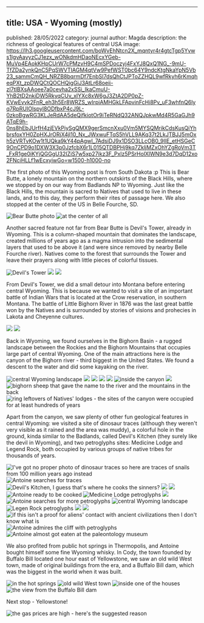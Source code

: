 * * *

## title: USA - Wyoming (mostly)
published: 28/05/2022
category: journal
author: Magda
description: the richness of geological features of central USA
image: https://lh3.googleusercontent.com/boWvEhNtcn2X_mqntyr4r4gtcTgp5Yvws1IgvAayyzCJ1ezx_wONkdmHDaoNEcxYGeb-MuVp4EAokKHpCUrW7cPMzvH9C4mSPDoczyj4FxYJ8QxQ1NG_-9mU-TfZDa2ynkQnC5PqSWVTIAGM4qtVw9PefWST0bc64Y9ndcKtgNkaYpN5Vb23_sammCmQH_NRZB8bqrmDf7EnbSI7dsQhCtJPToZZHQL9wfRkyh6rKmqheqPXt_zpDWQCtQOCHQigGiJ3AtLr68oeii-zI7tIBXsAAoee7a0cevha2xSSi_IkaCmuU-YhB2tD2nkiDW5RkyqCUv_xIYXc8xW6gJ3ZtA2DP0pZ-KVwEvvk2FnR_eh3h5Er8WRZS_wIrpiAMHGkLFApvinFcHi8Pv_uF3whfnQ6lyq7RpRUIOlspyl8ODfbxP4cJ9L-0zkoBgwRG3KLJeRdAA5deQjfkiotOr9iTeRNdQ32ANQJpkwMd4R5GaGJh9ATqE9h-0ns8hEbJUrfH4zjEVkPiySgQMX9gerSmcnXxu0Vm5MYSQMrikCdsKusQiYhbrsfoxYH0ZpHXJrORjX4jl10_Nx_JWxwuFTqS5hVLL9AKq37t2LkJTBJJ5mOxh5zVRTvKOw1t1UQka9kY44pAgwI_7AdsiDJ9x1DSO3LLcOB0_9IlE_etHSGeC9OnCPD9o1DXW3X3p0JzfcbX6r1L015QTDBPHj9kq7ZkljMZxOhYZgRoVm3T_FxR1ge0iKYjQGGgU32IZiS7w5xp27ikz3F_Pxlz5PSrHolXlWN9e3d7DqD12xo2FNciHLLf1wEcxyiwGo=w1500-h1000-no

The first photo of this Wyoming post is from South Dakota :p This is Bear Butte, a lonely mountain on the northern outskirts of the Black Hills, where we stopped by on our way from Badlands NP to Wyoming. Just like the Black Hills, the mountain is sacred to Natives that used to live in these lands, and to this day, they perform their rites of passage here. We also stopped at the center of the US in Belle Fourche, SD.

![Bear Butte photo][blog-11]
![at the center of all][blog-1]

Another sacred feature not far from Bear Butte is Devil's Tower, already in Wyoming. This is a column-shaped mountain that dominates the landscape, created millions of years ago as a magma intrusion into the sedimental layers that used to be above it (and were since removed by nearby Belle Fourche river). Natives come to the forest that surrounds the Tower and leave their prayers along with little pieces of colorful tissues.

![Devil's Tower][blog-10]
![][blog-13]
![][blog-12]

From Devil's Tower, we did a small detour into Montana before entering central Wyoming. This is because we wanted to visit a site of an important battle of Indian Wars that is located at the Crow reservation, in southern Montana. The battle of Little Bighorn River in 1876 was the last great battle won by the Natives and is surrounded by stories of visions and prohecies in Lakota and Cheyenne cultures.

![][blog-14]
![][blog-15]

Back in Wyoming, we found ourselves in the Bighorn Basin - a rugged landscape between the Rockies and the Bighorn Mountains that occupies large part of central Wyoming. One of the main attractions here is the canyon of the Bighorn river - third biggest in the United States. We found a descent to the water and did some kayaking on the river.

![central Wyoming landscape][blog-16]
![][blog-17]
![][blog-18]
![][blog-19]
![][blog-20]
![inside the canyon][blog-3]
![][blog-4]
![bighorn sheep that gave the name to the river and the mountains in the back][blog-21]
![ring leftovers of Natives' lodges - the sites of the canyon were occupied for at least hundreds of years][blog-2]

Apart from the canyon, we saw plenty of other fun geological features in central Wyoming: we visited a site of dinosaur traces (although they weren't very visible as it rained and the area was muddy), a colorful hole in the ground, kinda similar to the Badlands, called Devil's Kitchen (they surely like the devil in Wyoming), and two petroglyphs sites: Medicine Lodge and Legend Rock, both occupied by various groups of native tribes for thousands of years.

![I've got no proper photo of dinosaur traces so here are traces of snails from 100 million years ago instead][blog-22]
![Antoine searches for traces][blog-23]
![Devil's Kitchen, I guess that's where he cooks the sinners?][blog-24]
![][blog-25]
![][blog-26]
![Antoine ready to be cooked][blog-27]
![Medicine Lodge petroglyphs][blog-28]
![][blog-29]
![Antoine searches for more petroglyphs][blog-30]
![central Wyoming landscape][blog-31]
![Legen Rock petroglyphs][blog-32]
![][blog-33]
![][blog-34]
![if this isn't a proof for aliens' contact with ancient civilizations then I don't know what is][blog-35]
![Antoine admires the cliff with petroglyphs][blog-36]
![Antoine almost got eaten at the paleontology museum][blog-6]

We also profited from public hot springs in Thermopolis, and Antoine bought himself some fine Wyoming whisky. In Cody, the town founded by Buffalo Bill located one hour east of Yellowstone, we saw an old wild West town, made of original buildings from the era, and a Buffalo Bill dam, which was the biggest in the world when it was built.

![in the hot springs][blog-7]
![old wild West town][blog-8]
![inside one of the houses][blog-9]
![the view from the Buffalo Bill dam][blog-37]

Next stop - Yellowstone!

![the gas prices are high - here's the suggested reason][blog-5]

[blog-1]: https://lh3.googleusercontent.com/qsBPgTQHRHxrMdQLq57f0y3eecKlasBBmzKYmtXRdZT8vw7r9V8erNwosXEeiqxC3AfbTKcBSvaUiViFmlA-5jFs2H0yNegoe-75Fg02B8pI0AVBVSey2tOGXZAqDwu9VnEktTMrgVEbkqhQ-3SvXG16yg8Y80TWEDHdsVZ4zqWaauaW0pNuwq41yeMMFhm8TTTwe3YEvOI96qPWeKAk7_HFF3nknFionUz_pJBSvCwoo2NmAl7DFsgFcThX3nf9lzTogymb5jghB9i0Wd0ZogTeQwLEY_EIMIgy72DrEfXWzjpQl2f04VCSzJopuLfEuyWpBDQiyxYTYaP4PZSGDKlo_d8tJm18654SRr0oq7RKPHGbx7rzgvU3bUgyIPS_Zeu-BrLrQIyauYp-8ra46Bn2fUd_B65yuZKKxfvCsQqHbjaTA5ip-sMenLL88ajCozg0qUuQX78_fFVLfmZHa56WdJRndGOw5vboQVC3_dlak1x97NBg5rEcyoxRZ6lhkxNKGs5urQ_A9_wEdzVag_UFeI-ZbOKRMqfZw29ShB8aLtpqUdiZFmON-3IR6qoNMMKuJ2qBJK8ZWJsENoDxo17AF6PfOeqbmn1inzGzXL0lLlMEmYuXCzJG6fwPKedgc4GOvE-dkSdQDEwAM0jSKws6oZkoZx8lkO0PXoz6eMtnKA6V-BSpP62ZT4bXAUjExYb4hbA5KpHEiXvcjKuaNFi3APrgGpZao-IVQtE0ln8RvlUJAQz2XeK6OwRmitVTQbZGxjA5qgMKTlakVd9ZHcr_5vQQaBaEdfPnjpJ0LxRw7pkWgUpA7Tw=w1500-h1000-no
[blog-2]: https://lh3.googleusercontent.com/WuFbfj2vH9EPLZHguWX5Ojh8gXE91AWpvT0CmYNARxlRQhZKgvjv-FO_LtQhXNjfLvce4IUblE8-iObwUx-KtU6WIq2UohHrrEFuhDvtn42Bab7NeBUe420UvYAT2npufFugj_4z7yIXLf_HFaigGgSNiRwWlRv78ce6qWbLIHq0t9Lv-Z49uvUghL8Qp7GABlRidAcgRPnNvGBL-HwQ8Z6y0zLGh0B_NTQa3B1XZwRvZE1KXt3-u_uPkYGKQhC3wrz60WH_mECjBs67OP0uyszup8KSwowxUn4FEt4CfJcmajJryB4_3peAzzefjYIELJuqKNCD4kIj2ESvPGwtT9Zsyag6raV08GyF5_-ABj-m3RLPoDmd2idiwOP2FR0GKJPgwme72IrX4sLXBbqP-snhYiTxzYFnWFn49Pn2jlfwUvVU04tXuQDUizguoFSgGRjkat33nFhrR8t44r8W-YUMgztaWVcjb0PW4ocFooZUkP9N4SYNrFVPk4kCOi6fL4DJ4Jv-UJazzTUUBh-2Nk5IzRU2Vme7M1v8UU1OiGGtrw7Q7tnX9HbMRGuQ_X8ssgmG8rYxPVwA-vh-Efwwd9n1oAsYcbDzza7OmR41Cc3ZR9CjL8TUvxFNep-YclcFNY9RV80fo547R3oOom-nsg3HQynMB4MUVkhZL6hZoyL0duY5u0fizMVdoSKgNx9WOTCosFXqCoCn-uKWZs2qNKrm3O_4L-DTmdDv-e9_DJm8eG1vUoXK7G5XwDzMF-5VxXq5pI_gOBvUDUvqgZZVV5D4ZhTqrjn1WQ8RXt0iyuQEZbV4XNjz0wo=w1500-h1000-no
[blog-3]: https://lh3.googleusercontent.com/KfyuJCbtHyy0kujn6ltfklO2R_T2DJqW17O4aUvWQY94k7wd_G2CzuTrQOTZPghqM9U3swTXeINXd83z9kqNxOM0r9bRusOXDulpyN0T5VmKIgoXf_72HQxSnstIYMrVClZWkCfxEVrNqZ4OkhcNHrSr62vK0EFdZWOoVudBANCrRWPugAj2L_43a5gGUIhE3RuaBlAMlT-lDTCkTfba7EOijgvIvncoF1eBsFUO0lK4Um4Mxgb_-MMTgLT3X4EWubZdOkL7jCDBwqwCfnOtsPBnw66kSN6d_l-93mbvcVee5TqMXuMp9bbgE-hXQ45Op7htmg72lZJaOSdb57fR9ZTnnbwpA2YH1dM49lxA2FGDa-XngW-MId41KuSDwYdRHnSTs4SNwJfr-eo0mYuNZzgo64Ma5p0otv0vH3s0iKvGytEsY85_bhEgf2Bp0b66dIk-jR7DNVDi49ymTdwSbPwniD8y-GE14i1Mvgg4OMx7yX1u1Dg-qXQYpCXLz7Hn0XiszewFIMmgOpAsFNfRyPE3tl06PwXica_r3mCe2r9e0xjFNvhD3ZIQZVb8McSBr4c_4s7MKQZJcet2vwbbCAJVsBZDOXsYIuXM2LL7SAC71LBzKoxqlyNkLs4VxUp_RYEzUN40YmV4O9zkdn2fuVmM5chaMFb7z1_YFmQG4_XlH-DRY6YkYupw9EnanER7yQIoBEhc9iqINZl3b0e3efxIWem2oml587s48rknhSiXoa_lm98R-CEwc0_jbyCfJPNEX0Sc7cprif_4Hs0c31d6ktBO9wmlViqeXRnYF3TTX5XmLvG1obw=w1500-h1000-no
[blog-4]: https://lh3.googleusercontent.com/aBxwoSRUcH-QCSSIbK5KL6OFoSCdWVyUwjkV-WemQuXpZTGAaNXhrPg071Gd2WYmeIq25CrQx-LKqsxcyOmcOtDndaHKiy-Tkl3OuFW5pGnP5TXwwp-EqqsdcpB0elyz3A_XOIa_uanJhjEIC9XkY83MHdZarZLB_nY0Hkl0ggADmRyyzTzZUVVakgFsM49sL0LUbn4dWT-dzxF9C_kUHHHY_vXoNAWzHRFe_-Xp-awN1HclAN-A-j4XJKyM_Rl5rdxWSZ0GL0EOm20aiwoB-vWo6LthhvET2znvAd-h2aScb6XA0KLgdArs74T_Nkrpd9L8xuA-cDF7YaOmk5zAvbIFiQIADsJF3-QuUIHHUU0gEng1vtsHo68cSdIpXU9e1lFpHdpHXSqjS8rBBIZDI3in5H0z8LNXE4lznnV0vQkyih82mNcDsew2JAeAQaf_9tYYkr2jB8R_7tqgGf_XZmwLJZVd_IOCGWm2BrLMRsCPpKSp2EKEIKuBz--Hv_lHKzCf3I5YCMLjMO_8FX7UHjeZEPmdBPwcsHZt9jdAwlYxcLI0BUL-jZqj1VfE0DaDUWQDtUSxm60HFm7YoYAqXErsTLaufdLNpExj20TzKneRz_174pEqrcLKT04pnouUsp2D_BhwSYu5hvcNpODjIkuJGpq7iT4i7Qrd54uA2_ivH5v61Z5d5IEI5UoVgt-KumoDtwOkIrTIFJsSTfnB-hNNLp8Skb9zM8ShBX8J0SfhFzmy-Ep1H0QUK_u4RcH3gLPzx_ygIV0gnYrtK0rSCEeQXLItw_Cvt0dWgtW6a9T1-7nB4RWpl7A=w1500-h1000-no
[blog-5]: https://lh3.googleusercontent.com/xv1F70WS6EKXWVav_b-7rpOt5SzMPYvewmhXAMR_acO24n4xcq94jXto4ZzEuS9AorjYWGNf7og9X3mHNuD7fOrAzaTGQnHzTWqML2WrrR4stGPS1mp4plDwK4ENw3oS59qfLtN1MPYaljWjjlWmXYxvMkBIH47i9Urd52pLQctBWB9kn4dOrWqNopQEOJC8dKs_zFbZv-br-Lc2u6Pj0_rY_5d2UHR_N72Ish_76r_bIU0kvuPYtACO9f8MfXxvozSIujritNcicz2iiw2Y1u0ZhBNE8tr27ulE8rbm3Y5JW3EWAuWlJJcV_58PQiCCAU-nNw2hTEMM0vV9837qqbPKx4eSCzQ6k4GXktt8vm2HXK53o3YYYKls0_0JTJ9jVZ5iByms0INiwFVMnGo3hhqXASIHDqMIf-MiAELy1RRkBl144hu4_TzjWJKdHp3WiJJHqomWjpuAuViV8SUdrYAJ3MTlDaWc0S_8lxMsYFrFBWyeiUl1pKGN7EGXjoqpPqqRG5pIPbNRW3UB60XyOIsyZNmekRSyRlnEMK1lmOcl1pXqqs_v3dpFvIq4Z5qurMvaJKmJ1sxZgDIVLkjEHUV2iu2nj9Djc1VAxj6eHeW_tvyiOxDxuE6YbPV-9QTjb5dclWxRMOjwxDKoxd6KM3XYVK9-Be6n4_-T_w7rZc7hRonGwob-cH9nW8SOx67PFjf7ycLTAkEqdJUGTtFN3j8MDPy9W1_qUbT8FSyZUDD5ZhK8Hhgew8W10TU4FIU-yQtPWEngi5bmq_niBL_VLDFEgYvZWcYLRofhgte4s0ZoHV3kPxg1uqk=w1500-h1000-no
[blog-6]: https://lh3.googleusercontent.com/8qqoOpZWxigidT3tx388GPIqMjiJDQtlcpLzyjhK_9Xf-tvaQVibJo3Wu9Fx9zqSbA-Q3sBy1ZivN-OMfFCj-9t-vCuidBceCuMR5z1r56_YWf3e2mjbbDeWzb7PSzAmNJdxaBlYAyKhJtR0UlPGTgOWAhzFJ7ppRROdLWgD_XwO99Mx9k1UmGoA4nLp2JoXA_V9_EPZNiIebiyaRFpxM5sjVIXTkN-UYFrZo8earLu9ITV39yDlbdQUSiYirHZfXfMFGFc2yjF1LVLUvfaF7e5QVXlql-gFh7RLvwGtP0KCgKWyX5rrMUYDsFL3qqZb8tYPZZIdNKMqLDFKbqDK0ANHJ3GP4QE-aXePqiloe_V5HGvvRCERTXqvI3Ho5FGBcL-9IIZEiJH1xXYOrWDORlM1z3-mpzSOIjzuri2x4WpWPw8pMPr-CKFPVb9SOFOm-7tYJcEnEvw0qy-9wxnN0yy_G1JC0gOGo_fVI2Y7Mj2-SmNDbWRhwG9PDINwqlfnSYL48QbKEdIx9w69eadN9gDE9PApEUZO7b3fX_cThmdXosyhSKCTaiHkK0kS0hAbwxabTx5IO1BsPV_Pw-L7U72ixvy7FhQDn2IzdMCNJh0Oyk-9NNo8eJ7nw9RPeyFphpreJZltBAFS23E7vgg8UMZm9HWi4a5uwU96daXX4dFZxm8iuNWzjQ6s0xL8uVwMD7uAgxCQHd5YVAzh2lS5vAsiY_yznI8zL_93zVUBNoigGfO_e68R27fVXMSLkKy1ZDEmZgy8MxWzj3wP8ORrauIKsMWLKKwL3rQBMuaBtuRwUnUja8b5PZU=w1500-h1000-no
[blog-7]: https://lh3.googleusercontent.com/bMZa9Xl1e3p92VRVSEYEZ3RAYuJ6fGxDrz9WMmf7v5L-BEZlB12vHQwTeR8DsD4HIPqAKdzlW33I3GLq9ri7R7KI1ikBKo68ozb872wCMRCDyslYk9G-AWwTAGA8wmJ5o4X05VE8anATaY4f4Ha4umgy_4SFYu9EbHfvMY4bauY4KV1ccQ-StmbO56Z_A6mJeEW_WDwyFg3MoaAKcPC1wOQ3HFcf55gey4mfArD_YsjAcUz58pJwoIWMepuZ_q411vbiPHg7bMv7Gs287c9s-dst3wo54Jt21Wo2MAMA4IetR3HoNc79GKJ80NJ515nKFtD4ZY4fTU00w5jlAHiDhLQFOtHINb-eFG8mVCH4gE8TyQuZzdAAtu0Trq2y-gA2efFSwjjn3Gs8TcTKjT75TITcb8jnangFpOJQzYu85lfOs9JfWivLBSQmOeAP23HV1ps8-iz_Agn1URIGf5SEeQimgd3OYDAD5dOfPLVtRz9D_fiW4PO7h5ZdaVgP7MljFjI4yuof8jS9MousoAdzE4qhdmLoxn-lSiJgTabzInYf9Wwe7du6ovAjrwIiv4YgyKz4Nl95CZSH04SAnrtz71zB_XsaRGtFcV8_nbakB3A_7UV9YxxBCrPfFW428Bg3lCikBd1mU1CbwKrs8omZoKcvSrmQJMmmdudMzafdfEPRWnXNr938V1eEPpNLA_oDEYSEvfdsOBg3N4dQgs-2Zz4miF70JJhGaaom5JTB6PL72MQWrz_M4I2UVg2qgh9hrFZhaOFN7nBP0C0xjQWHiMiEeZqc59MrKaidnOMDwjYqIB5jtZqYyjo=w1500-h1000-no
[blog-8]: https://lh3.googleusercontent.com/EOrNcpLtLO8veg2FnnB0p9wG7DcgLCRgmQIl4wHthg8Ukh7d2O9APpT2DWy7SLroYxSeBQk2u6c7ojdJi4NIXUXaBb6-W9tTT2UEg5tN9jd2SAhG3v-1H37hHSAvgZ_6bcn1v5N2682rDwIo74lcftqwkVgCXYIESnLzs4-ZNiIZelaLk44JjjEjFkOJr5jzVs-eN5uj4RAjY13vBEOfLy4ja9eywNf47EccArSNC81Pq5S70MhRO36DDq_CznGD6sYDNLTMgj7jdo7THdaXuBAJtAQ91WzHXNxvzItet6sEGr84dLJDfLGEoeDALksJcD0p_ctQ-J9QnpmM1m7qeW3vM5IZdrriyiShKpnsI_yNOGN4XRSVUxd6LsxMofkR2NktHKo6ntjYl2JQSQ3PSq_MAv9TQPgQq0eCmxiOmYSNLDN76kFQHgFef7eBbTG7sJW6Uu3Q-f7q8gsOvnUiPf97rz8g6Z6tLefRNTar32j9WsweVcU1J-Jh7vtUTACmkbmsZxhAUT1umwtfYeuobdsyMEehsy_IStuDrEYX6A-mgOJ0JyEAy_MrwOUWg2nhjXTSW7bFXgDvZKfuLmSkDvqt1FKeLimfvQqSNKanVtrWVQNGsXNv-JcQ2o4nAKrONb4645fbMg0Mn0_UBAa30zfQMTB8gjnLhn6cHS1I5AiZ-6IGqR2tJiKmw_MN4UlrP_WjU2WdLiCjIYgyzoMuZXWrl1n_LOcR9Xz4kIFcI4y9InQ6OWdR8tdDlYdoTejZYIpwU9NDa7SG0BS0kSz1fMZJKzL5FNUSr_l8TXWxuPDtDHDQiyyEy4o=w1500-h1000-no
[blog-9]: https://lh3.googleusercontent.com/ZpUXCIV2dwjPbRL0XRj-WwcVFjoPOJ0Q3fDCIWvOS_fcNm5hH0F3fzql5aoIpTdBn9LeD9thzO4SJbicdHg4xGcGnxBLiO8LgDW58aSDUkf7YgtjHM0l11zZb1BgoWn3BlSigQSMS7btMZdLihjOVZlxRDIPAKxDwCJR9ORSEsGp4-30DFnsS_6na_NuYqGBF16JAtr1O7BP7gk9w-t7zjc29n4HD0kwRvcWd-p6Qn2XkSpD7vj2gxTdvaZ_HgI1-f_ozgq2xdcY1XLUjYXyp-OIK3-MZtcJRm0ekVwp_oLcO2sPYjQbOcOJMfQcvGCJTfcIqjPbWxANgecpU2OAszASM2XALRLbsH6et-ZsR0B44YIpTocZWbQ6i3XVJ3hzZZOOOjCPdmj2UpaY56czHDXMp7QrfNXXHFDiA59Ymtrik0TL_jx_pMGuJL8fdhBQuAZYG1K23TMS-Lv0O-9imE17UMQP6sDrNc91IP6qvYmJ3UiGsVW1B9UUNqDuQMV2i1J34Qbmtq4SrsY1IUBRcKyLUatg9u5rZb5wmGj2yqQg6IlyxbS-Y-kmdoZNiIU9WMXTnjgmrZ9JbM7NrSO3prRPPnZ5LIPpd8-gXvSdZaRjNZAmgliI8OMvGiR8nLhRE57OAcdJutkbdwfMCSpUyJpKiXhUq-p8VmAQdxQ5hqwakHW2NJIejv5JYM7CLaEMF2sTfT5_yFwfvoX_Jx2_7y6XfnQsooWm03It_4puJKx4d25gXO7ThuvCbmTGJokYzvAp7I7s5NTnt8t4CW-nRUaOJ_li72T-6sJItvyw8z_yU0WO1dzdKzA=w1500-h1000-no
[blog-10]: https://lh3.googleusercontent.com/PSPNegTC4YFMES3W1N3l8C965yODGO0-qwXyXvtp0phJpD2LWYaOTdAYNdsjycErxaCjWR-co5gDPj7M80KhyoaSZl7_gvPu-jyOWMDMSdVgE5Cf2mz5--VW3JU47zrAcFFEFeKsmxtb5J6tCLLGCMhl5XRn-A9malnIWZrncZLqqgnwv7ldmQnpRDqtIL_vEWR9DDlAcf7xVtLWIoEgMDVIRhE9lokf0uEaln7TyZU9NFeCB2HkcteAUzkH3zVAnJmwmKrivxeeX9lU3A0RT4FsqYhl0zIi7ID5KX0rvsqmGzp3056NXDjEmwQKcbOxjtDyU2v_auYBkuVWtvDFtijdYWD6d1DAJKClUjQsOERs0kTGoy9rn8-kz1kxKjm8rD6QLcjosDwiycQf3CDQVz2kq4vr6IfzWMyiS8a92ZUrpZawVi1a0fGv0TxdWpqK4eQjsVLLN2TmIjP33CwSbDjW5sgdYv5BKm3yAe40rms5XFylY9ed17a2lhPXMdx7-GO2EBflmgUvWmWuS0oLaLOWwQSbu6AXb8CYB9UpMJHOz-iY1L_W8_O4lMRo7JiANNziuTd9sHgPJivgyovNfJBkatigPoyvx_Xt3qL7ZBUwfNwNtCDgj3-826I2Y46LT93RQZNiTqCIW0m4Rb1ClY3dAF1r-TdOwIrouMnHaAoWHYEHBAWLypKhl-xTaHq8nMdVabDuOqf2onorbBZevrg-5rK7zUrm3YJEjcFo95hItDKIn_R_mVPyJadPxOiIeeGTcp2uvY3FcVdUyAp15pXHyt-3lvfd-Acr9e7Ws4jTy0SpbqYEGlY=w1500-h1000-no
[blog-11]: https://lh3.googleusercontent.com/7EpHPihS8NKidDT38E8No-2qC5X3vEb3csWxRjfDtEweRY2P7EdXw_0RGFh82gyf_HrQBBqwbNI9aLDZkcgANvfRJALeLWTCZtFLOto0GhVE_cMVFQhNoKD9yFFrS8upI8EhW7448a-4wMCi_DnOdmbFAv42INqHaogFG1_Gh3TQeDDQ6ciC_RDKNFzT5e962Lh_9irw2Q9dPS1Mh9_Mx1P1tTtvcqF80MzA9opBhT8t5d9vhQsAAg7_vSEtBcaWyamcs95yf06xASsL4VLDeRw7uGwLHKXb3LCLD4P9K-1az0n9___oBSZgaxqrVi4fCO-XnnUtzTdTdqiGeUhUqLafXrZhG1O4CUPgC4HbkAZNo95sQ0c-ktWmtbAPWVB8gp2DLJosrlXRZ_eO2Fp6xiUhwMmlyKP0fTfU-zx5s7Qwqp50r6HOPXJX4etncSyL4u8CSmnRK6ycfyYOW1SHxl7GBXEts8QYXvMHcUVDvKMTnk-BuT1vaqot8r3YMuiiHSNxADptGUF7hiG5bup10r0QiF8MPtkgcj-uhqhu7DVjvgko76M2aeJIu59MTiYlkaKrTXl_Wu-YTUClCgTpg3H2d_b7Z_S54o7Fx2sgPhstjdmbDyJe8X1N8B_8f0ueAiQGslNAq1X7eSVV63rir92prFTIhAedOhnM8fDS2xlIG_l-L2lsaTaoPhLqNF5puPdaLb5O1QkmojOZjTfbuLd1IF2M6eD-GMvldWZ30qcBS0Ot-cD_Zq7iJdxPYx9bSeQTXYJ1RsHCR1E99eUBtXH35VpmIk5XttU8Qyfec73x191fFEeWKJk=w1500-h1000-no
[blog-12]: https://lh3.googleusercontent.com/PlCJcZ6QRu1mgZC1kQg2JBXYuGxAKfQaSeGbOFy5bNdtzLg-7bBcUxR4wXFdDk7sZRSuB5wa_dLVPJVugnh7HUQUYcwEjaBUr2E4wKQd3dGP_PzNR4_IuDvePVav2xEE_Y2K4P0Flf14MKuYJIBGwHYQ0YYli7xYTsVky9uvxUPuKuXoQLNS7xF1NKIe13YuI2Nb8z7bnCPYM5OERpWmJ5omRjLHZLMh72T5wUjUhItjp5erOGoeaNbUyyUtSTtPYyiZOC19flOGHeiIpPGoIcFhCqPqDG1Ba_Xq4CnBPe7dW0gq-9nTwSnG9vcy-js-QPcWaXfnMQVTHn2yi6C0KnYec_F0QJj2lvuQ4mux-FKBQ8IgdUA_TQFIoINmmswGVCZPxXXm0KVZo1AMfqM4aX-KT2F9VvtxhvD6wc_wA7C3F8y90r0pz2wY1uzdOb55hnfsI0pG4RA217a-JvMEA5C7wEmHhHVYeYzLvko71ql5mrx_Q_skFyM6Y0DN0IeyLPtph7SeOiXrRByMO9aHSPz8be6EjCJ0m74yzhWet42M22-7i7WzJKb7girFxXYQ1d0KAI19WXJDC84F954Z9osuiJiBkGiXkyzJV2ALwT9bGdhZipZTKx1nusbLMPJINPYmEQwv9hL_lfZr1LiSW11ezxivLmENOe03W9v8OdEHdFAIkak8-eHzbGXa7nAWwiS_pN0MfnpNzdZBk0l35G-zKcJWaxL2TEHEDuW30m0B0sGYOfFy-HY0EuqpB0Bna-EAZHH4p4sHvyxMXZnDyF_2X3pwpkaRCakbISxbi5YV34g7yrIGWzU=w1500-h1000-no
[blog-13]: https://lh3.googleusercontent.com/e796_4omaxIuQmT9r1QWSD4CHrAQ2S0PZfoEa1LBe3-JpXi7VB6-5DA8HS2GmSz_jVRzgb-rKjdZHHkNeDLerTFXmz90BoeOQwNu5QICUoT9YGbrCMdxeI_wug37ncvt6tf1aBQBSjSqGahxVYHHxLOLu_wKK_B2F45pBaABEYThvB9pM3UHVyBzlmcEJrxUQlj7bgyWAXQ1NN2VnW1313lWIh-zXY9t3emRDUcIpJQzzkHMLpYvWpxrYqtJVWfhR258zGNwnPf1ODhj1FqwJQSxHyDtRrQQiSpBQkIAKmD_UydWXM1ZcO1d00sKMoIvuqg82KwopZhj1sJZoHPBywyLzLg8FlP2OUguQ6_sxz9z5hwxjtp21ygdnEgX-6daot_JoD7hIXzugYwh5VwFFF4NnrUF3hPg9SoxPh7rPv4_AQ1-n-zUl-m_HynZrYur0pR1Za1E2QaWejVcfoVxmMZjkrWpdDe43Fcl73rA85-LJxPIxarv7NKLVEh5k7btnLScf3cjGRhnxkTl02-FFCq8IqAnAsfjaw7e-HpeRcuer8DUzNc_xHsNPSYq6tGqG__AcmziCnheic8BrCZL4RrY81TWCGr44j_k_mucSEZDGxgrqXTK2hx49o9T8hn4xJoA57l1ec5HrlB3CsjfPnKG4y1o8iCx8nKBnGYrKayqQV_P4B0bOikNhj38yAxxrmt2xc_BsYKHFtm_uHrLdPQtZWxXmSjxA45aQ2UVDR1ZW1YFU9B4HedSYIE9xDnKCpL2Fzy4uYB6-1-rYftdGbOFJVEl7GCtn0BDNUb1GMZZZK2LHjUAAnQ=w1500-h1000-no
[blog-14]: https://lh3.googleusercontent.com/OO7zmU4x2Czg8XsC-_dT9FSiPXPj_4eRvJmF5KH4ZCOrv3HkSCVgbsq4sE_A0Xhtiw-ZbZqaaV7N8s-P7G-TEml1B-CQxBl2vAU62-GROhSyvf2MeEB2NnafyGp-HeAtcaI2FxgxCTW8YGKlIa7q4jFgexqNWgR9fJam7ZR_RuHKou8vSqU6Dc6aO5d7gdD67ekXMwiyVso0AVS3s686Egx4nl445n8HKuzUx1Q5hYI7WfkYf4NjBNH-yR2vnFmhWBLEolzlLSBuXO7g9HnIrEAPiAkAbr50ii44PRAF3FVNS_QgZOW7P9kFuysUtFMr6-OJo1Tv57K2ihVcYNuKmjPxYaoVmnZjEcDNYJSS8IFUZGHwmN2zR7MhLxnBpHtwqVLjG9fhDuduMPjHBJW7G36jzLmXudtSt3-33VAq8agn6nC40jR9OL_YZs6nz7NRIgdFKAoRDsK8v4Fq2KdsvQuyetkkjxxAp_24pDYLGo0y8NDvXILfIng8gpWejimdhvvpJxmKAC-j4sIYXu1io-UfLDibkdxx0CEHFQkbd7Y_ArotnleGzzvJGUArMcaxz7ayhmdzhg5omQRkD-uPG8GB-HYvE760CTtBsUj3aiQ8SkpAzroI10AL-1jrAqb99-HV5-lAdUUYbCre4d66pzCcQFfHCTWLvoKzP8aZNDQKvCLQ4fNdhCAYU5CUoIIpH1MzxJC2ujo-qcGrA69qWXskCcdjGksXeZia_WybE6ilBXAUWzFWR0kg_wHJNG77qZHHyNTyN5NAe8r6BJ28s2gJrWzcXxwOers-bxChAb6yaBr6uRcLxnE=w1500-h1000-no
[blog-15]: https://lh3.googleusercontent.com/kOyXceuWQc3F0HxhN-z5NiAvhXSnXykR_Ka3Hy4JZzldDSdWTNgkFkvR6Frmi33-F8AyuS56Fv-RX3fMf2wUOXfSL5MKS9Z28Wvrsb5ggWyabYtNcMfvY2ZM2kCcLtYWjMKUSBT3IxSv91xbhZ_ELkEdPVopwppqu0vsR-49eHQDGYLHRIgC6GwHmGYHhODmCRlR7xcsMAmCYNATXrSM3oE3XwxSqUlAjcZ1BKWVTgd69f8PtenUvJk6rQoHlI4Fmxkly6CE34CukJr252syQfpVkRYsK4IbyEwKbcPWM2_WhCXPVXsT2VQvvUYVpxucyp7K_F7Im4dbRA5A5kCiFYDPbu_w16DAMiNzRKvLgiA9exFHj6qyZnqiPlGcCbbpuFusIC7rPKqzhjakowDgw-N6a6ZbUSHzwYYwMQt8piia6O12rowkmElcWGN9fyEdjj5ROWc09X92qI6eeB2q66FlJrVfXwW0zNMTOAGQLtafiSVjmoZaqqzL0Mb4HipUOnDxy-0rGbIi9gAeLJYQnsXAcEQjo9F0TujB1-6HiXExBx3lyCYJVisLM--S_PRY0_-P7vXws0lQ6pxcq9G7tsRhtun_jLuQieD7m43hPFpfVKrih6Xw_V4eQ8LmoVonzUJCY4twmqvnVvSFz1S7vo73dOHaXMQtCQ5jo7j6z-Tl2PXVtnazQIWZx5GTqquVAbmuT08HJJ2IVPTL1-raT6aPQY0_BxDnULIcnq6Cvqh9FvP2I0EBe9sKAH6q77SYA_gkVR0fahTkxy_fF3CHFTQ5rRHvn2y5gyjkYO2U2TZSG5HDblYkglg=w1500-h1000-no
[blog-16]: https://lh3.googleusercontent.com/7alxPjpbtT-f1_69AiOmSMUIsPHkancHVwoljNAi6pSut50zldDlwqOvrTj2qi0reSr8GHfjGc7414uL0NQ47Se1X9K3SBHnHvfF8oVLVHe2TSNv_rykbMiZKIUe7PGEaIhw_VsN3peA406919C7CMdu74CzNCnlfFUEEqmK-gzLwWH7YddHWVPfwg4uiNTLW-AjS8DkQYzt_zfSj2Y7PXFQQnwZV944JFGp_r298Tc3JXiIoTZeyk_TZHY3HyPhnzTceJ_trMMSdyX6Xjt_f-7xcDhdsqbwrZsJUo6fKeRZXXD9jQFc7BOHknRrRf1Fje-qIDf16swa5Orot5AAxxpptfBtmRzbU54NGPsv6SnJ0k3i0UdScmnMlsh9OUz55SoeLhBJrGuAf-gBC3XpRnVHvE2doqRD4Pi5YQATxIxj7ljDErfWyGNjM0AzSIm9Jd4ssuD7R8CeAyphZpJDAJ-Xm4GhEWIXr01HD1UWj2ipvb7RuWWgrdN_FLNT09rN4a9YlGAq3dwmV5P2JR2Ih5JqkPCo2n5V4h1R1uNHfPh3iYLmYUIO4kub9HyWxdpEJ35Z1LyB01aaX3fODTapY53KLnCaiwh1-DsE-8To6UbOshQjaAyKlk-7kwSZ-0gCwhBDzGjiAwLxAUXUzD2h63YqkwwsrBmf-tEFZ-GV_dXqGKNkN5LtykBf1ke_z9zJoBO6-r4KLULStROUgUO2qF_EiAf3h-UxyTPH1emmLzE4ONxA9oeOH-VxwxV-VXecY7zZj5hKD2AZahc9h2K1mQqE1piMTvJzyL1UXMCZ_bdlK2LzKGyhITU=w1500-h1000-no
[blog-17]: https://lh3.googleusercontent.com/RHfDfFRGtMxYwvyt2ij3VeIrMpqbhuteAYLdzD-sW8hcx0MKQSTyf0bC3HKXf8WxEsnbnUSqE5zOW0mhi1zCLq0Qbi_Ks_uZMD3TCIM4odKdaR3LzOOEAvD8JUGaI6OIeylRwf7BZYS61d9VxU89edrWJMfo9Y9fKFsBo94JMX6k323i1t7vq58gC7jvomSCKWqCLNGTvo55VsbSlODFP4Sjuf4r9xZQRuZCZvb4TkJP_gdbyGELRBfhqSfkkFlH2B_gev8ubVSgkvdY6Cs5r-MJhykbB1YxZdEsRaFaoEsjRKGO8XEPdFYt4_39w_aWF54TLpDqOzAFlAJitzkfygUGwDxlplWBGw3eakM9p_ADChSYY1ZtpMA7TAi4Cgv7IUbKud6cLaSpyzR4HF6LcWWkZFUbRFkkYPFfPhftT_0PC0-KqOR3fNVwfNmf7io_iMzHgi_eu3U_p8_V_NBBmh6NyBc4Of0zSVCsrrhaxWgWuKSJxGYtX9zGc-z6hf0IY2LcYsenNaBmV7obaqJMvzlNWqoDbeO8K8GgEq0Jt6fIFtGs7_0tXwcqWoItgZefVrjc-gbl889ZLeWestoqeGoIrrmBmgyjgEOUguXz36QfvRv0dg-VZ6ayHwpELaIt69lMRgRHnsz_weCALcAfYDgYIubxmtiQUQ5myWAvJRzNEYvOO7t47Vv7fxhObpTj41r1yOr1GcmS0csX-oVoTQHCu6l0qgUjSod6FXOXHlL-xjU3e83dMDgZbQ911TPOzLtDb9EQBTPn8IaxIik-yyXu6MFfWbkzs2gYY83dUMhEvxqlY3gvBJw=w1500-h1000-no
[blog-18]: https://lh3.googleusercontent.com/UoSjhJSwhMHNkMJWlcVQjBGqPaMLzgwYfQEr1Z31u9SdxCWa6UMq1B4xMPyvG5jGXfM7cjGjl9gVQij9EatN2D0iZrjO__2Nq1DnXEKmoK9DqVH6-5S49x8wlQOCMrFAHIlURpVk4NbhOPhFpSwBnUSg7FEjlzlY6XFNjXtDUaznYe4gJB_RWUc73faCsEji-obYX22_Tb-DXYvd5tSeDs_fcusDXLigtVECiTWsTiGHOZriV4gVm45nir-rQMoTow0dF1UvZfaXz0Ff6rtutf_cGXIHMivwKBe38uxXVoagMQ1lZ6-_3Q47X470S5f3hDgllM3z5rMsVEr8U1B_sNr9mRbcz6vjuSiDVf8hDblx3KHeDi98oQX1tfGFBE3qlaYeeI47Ozm0gtjMZDfMhTYNfRrhKmYeYpAe1CP8jro__ERnPJjOwj6_eOfkpJAnFuGl4LmCh5PkaPhDh7wS7EcPFvW9wK7q4b1X_6h3WcZR-RSN1ESODlDpKBMXQMafghTmgBEPAA67bIv31Og7Zi7uus9HWl_-EkwYVnnBomI5uKQ6nkxiEviaWnLozcEf7f1L5aU8A0kYF6BUJFE1_8AL9Pfs1vKC8cWlUCkTF3RKV6sDP6HwKUGm-qBNaPP1L49HgNq2873jBIMOXW6B1tkkIsb-HwX6q9GCADfC7sk7SWkHJzp7MgKa4BlDoxVVVO1Bc-w4fhHV1kZScn8Sw0hkUXRl13VmerClDwNUP9mt-5f718mWNVg1TjDd0zsYjip9YBQoGFXuAQBPEqrhm4SE-Qe7JZMxG2YuT23khfF_dx31k8Vjpaw=w1500-h1000-no
[blog-19]: https://lh3.googleusercontent.com/ZquRkWVtyQOvi8zHPw40BVVO4xS_WmwVSLI1oKR9HHk8yS5m3_xcTK3j6sDXmp0MqBPTZ8jc9VXvcyHZROq7skNtXCzNDRtHSATDfG55ldL64SBQ3NA-qkfuh6Oxj9-MDar-MgssZBda2tJNn4kClswIlqudBiTT-7NVEjgY0veHIfXkwhls-fZaak1rY0e2_GF-IWeHy78c9OqwvDB6zl4tf6xEmednlwafW85510GIXhSgN2GSIuxVEOaJY4R-aD2ItHZgOjr64vnVyKubtbdQfD6OXWNcFjcCush4EvW4SFxAPm6SbYLBAXnTXHJUqu1UY4lU6CBRMrPZjEoyoDbbUWVwYkkmdmk-1bxGVSu1p1anmxs-uJEsbj1WlozBzI_Fy86yhn0O11mia5InBKdILaVx81m3a_5vToBsJ_QkWiCa302NVIdIx-3XwWWVTqLQPK16uFsVRGsS40BkjsWepzTKl3HJBo4IqUrv-VSg4_ZQRZqVB2jOuesyqNuWF8rQk3aRW6F5F8u11-rM5EdsmY-qSMZAYBx0jjxcgepna8A2nl62VRo5_n52H-IZkvS8vCtnL9p_E0sKmxQjwyOzETYwblGu5EbgbKU7F0GBF_kCTe0KUbv4fzmWrMe64Ip8tuAtIzMVSHRSh-99MPvgVvzv5hLdxIlNs0DOj78S7V9l2NsPfSBN7WVa6BiaLuG0ht_497HBB8mJvZF_445O4x0qa0zFF6fegVQWjR6U33ygW9ve6gOq5yNBlu5YVngEeLdFJLtGUuH_dBA6z2nePQbaI3ucAhnYIa4hw0bMPM6YDfLGXc8=w1500-h1000-no
[blog-20]: https://lh3.googleusercontent.com/boWvEhNtcn2X_mqntyr4r4gtcTgp5Yvws1IgvAayyzCJ1ezx_wONkdmHDaoNEcxYGeb-MuVp4EAokKHpCUrW7cPMzvH9C4mSPDoczyj4FxYJ8QxQ1NG_-9mU-TfZDa2ynkQnC5PqSWVTIAGM4qtVw9PefWST0bc64Y9ndcKtgNkaYpN5Vb23_sammCmQH_NRZB8bqrmDf7EnbSI7dsQhCtJPToZZHQL9wfRkyh6rKmqheqPXt_zpDWQCtQOCHQigGiJ3AtLr68oeii-zI7tIBXsAAoee7a0cevha2xSSi_IkaCmuU-YhB2tD2nkiDW5RkyqCUv_xIYXc8xW6gJ3ZtA2DP0pZ-KVwEvvk2FnR_eh3h5Er8WRZS_wIrpiAMHGkLFApvinFcHi8Pv_uF3whfnQ6lyq7RpRUIOlspyl8ODfbxP4cJ9L-0zkoBgwRG3KLJeRdAA5deQjfkiotOr9iTeRNdQ32ANQJpkwMd4R5GaGJh9ATqE9h-0ns8hEbJUrfH4zjEVkPiySgQMX9gerSmcnXxu0Vm5MYSQMrikCdsKusQiYhbrsfoxYH0ZpHXJrORjX4jl10_Nx_JWxwuFTqS5hVLL9AKq37t2LkJTBJJ5mOxh5zVRTvKOw1t1UQka9kY44pAgwI_7AdsiDJ9x1DSO3LLcOB0_9IlE_etHSGeC9OnCPD9o1DXW3X3p0JzfcbX6r1L015QTDBPHj9kq7ZkljMZxOhYZgRoVm3T_FxR1ge0iKYjQGGgU32IZiS7w5xp27ikz3F_Pxlz5PSrHolXlWN9e3d7DqD12xo2FNciHLLf1wEcxyiwGo=w1500-h1000-no
[blog-21]: https://lh3.googleusercontent.com/viq3FJz_aXs5y-aCsfcXGhxntCtNeavcS1Ozct2ndEwti2sEmbazEoZ_cHYMFVV61i6Zr3-SjmgLEFsLgpUE_9sRJXu0bNI6F86I3XqUOrMo5ue85Q0-MGA-UDpqJsmGWXh9cGGMJJg74XYf0kZeYsO1V3yhwl0Tr3Jwwhh3ycpH66zkogSNmTOF3EXubpH-osYszcRSOKjDc_Xu0giYKn1BPvffKrjJgpsc5etKNDBgqrtycHdyytZB_ErEIPSeQekUOkRxCb7vhOMrJBn88avYvmJQuD8xWKRdyb-iEoOO0KcHISkzcm8QIkquCZdmlxEZRdThXfyyWc3WGgPWhMSemx8JZI8-mTs-Xhze4KoylB4NXbjPVytxdsSVvNXjhHE9QW_CIVg3QkCMrFWNgtqwbMyE9LhUWAuspB7893zqmFRbZwNuZXTSR_JrZB7ZiUujwYt_VQ6Z0T4HG6FICN4KcxalEkUboVrDloioXuvJV-MN4zUbfQvvhqexTmkrme4CWfMkPvt3LuS2T5OGYkyUVEkRelAKlPkq-YO8clmEiwRIMi3nrUAH9ieOPuC4h7dYN9DBYxveui-n3CQU8Fz_befPBumurKgJq6uSMoe8jp_i1nfBD9CYdx6hJz5fSN1-MG0bEH_R1Qwyn7si1g1dLRjTxHxVwvsK0nWWXxiufX93o_YRXcyEkzG3AoX8OLG9WTlAgQA67D9wZibkeyas3BeK-m6K0Gi64IOJW1L6LGDasSuEEnTs8khOHtayeICc_ZXqZ9DSeuCJDqgY9e0tQXiGLJtqc5tbe-o-n-T9dqfDGTBiLss=w1500-h1000-no
[blog-22]: https://lh3.googleusercontent.com/U5Kkr1P-ztpdGz-kosQ52Aj9LFuKpfcSGpXuRAhK8gGFk2LxEv84mKO3O_g3CtGXVrEnQFGBK764M2yCZHpvXnl6FCSAFftF8scETW5F-O__XtfLsdtuT-sbR9LSgUy7q1eZ-ZRDBDjd8w-qR3WUAdQsLBUcSOiZoKKLN04GqqHS0TjTxgOiFhQN-qrL9a4rdSxNhbQxXB4dYG15Q9cb2nImRkeJ8d4EtiPoFSUirzZ6uGXZZNSnh6tXquToQYSMuwrtMw7yGSHcMUiFUz4yOyX4QP6HRPKFTQevc5hsiEpCY2GBohg5FwkQTwOIw1rP7nY7SvmIA2SSLUOJqGtXWv9BBzH74LiDVY5Dji84udq3cC46OCfbW_EM-Bfds77l62VyzQpEC5Yxn6VzKxz1pCtBwLNr7cHN09QkmfFP6yHiL0w8FK7tjZ99f8KJeU3dlbvnNt1BiNoQZIQQB5T7JtkzVHjLKmoxiJa0GVZuGWRRZ1bbNu56s17syrA33B3-UQJuuBeOtmX6ZoUpSxtbAEJOeJljdBo9Yo2XZXQJ78zEPhmS7VjKcWwhf8DR_JjkbhSx_aE7cF04IaPXiR0r6nJIFdEdx7y82H6QJShQMwW9CUZ40V-YV82lvi3jKR4SZXKqdGwOIWW7cQi0sCcaolQZ_zuOmK87dlCZlrWtvHwUfU-zJgQ-lq5SS-f3ZAKjNW3IKtNiH0THgXt9f8hGG_JanOMzaI0VwQOV4mwePQyI-KN7Usr2usuGQ7jF5CVzyZvVbuqwjzozrNBbbZYBPoC8g7RkajNt3CsZr3_sq5V9j_G6b4IJLsI=w1500-h1000-no
[blog-23]: https://lh3.googleusercontent.com/zOTHIsR-3fpzZegcm0NHcm0Jimy_NFElE-IKqBOZ1K2dzsYtVLg-BN1axi3XX-vpcjgX_YCqOkX442MIr6faF33wdtU0AHnkN12zSAf499_UULSjiWWdC9NvokkTzEnX_XwIHSUh-J1ZEjW5vMk9-peFJpCIFY7TNn3kMl9cqgkNjx0NLMrqS1h9PfiI3fBmTxjS2jYvhoPYG_2y8_OfND6YIv7FzJtwiSFSk0xr911IX0hxdESXhY-pukvLRypOSFfzZPkl3UX1bsm0pmVid1EIiRMWPpNjsatCCEYF5KuSg7Enc8bPbJQz8SHKwHNZ7JPcY93odfQxd7GUL1Cl0Ja6RvYU1RfCybMfT3NY-87kfZa3-uZ2SSPgtQWIvzLjwGZEydVReKrzdvxMR1yaEC6q2Xv878SyKiw-QVMVNcanxMCB3i_1iFaBLyrYVMjcK-zCB2r9f_8DCRJnVj4Nieg9gO5bh_E9p6lsF1SkExLqrhbL_-NqPwk6PlXF5ZmhVb9zTz8OiBcF73fl7coOdkLCwzGQ_GInCb8ebyB6vZ_5_znXmK9K88V02Dj07x8T0IpzoL6bXLsoA7_KF3guYNCE9updCZH7TCQAyFx9dYFFXWGSHLIRiid0kV3MAOi_lCf6ov-ycsCLIBju0TIkC06Ie9mGVKSUXvMlFZczmhSSC17tVDX3qVYGIQ607YOghLoicQPijw6QeCYsHnCuDKCFMPTK3XKwW18XFlm5oBwBAoutpyQDWDDJhaZA48MNKIPhCbJRuxqSHXuP48WPgMuTh_M1X9dTwo-AgR6CrnzI8APXfwbJ4U8=w1500-h1000-no
[blog-24]: https://lh3.googleusercontent.com/qkjUifB-Mxjd7Z8oWFn6pLA_iUbPe0k0q9TkqPq3O1boOH4ufV1pLfXFnqBpDGL_WiU96V_0Mkb0m09JvpcZR9mhkmUeO91gj2xFWnV8R3mECUytqyLvku0mHFybxDkocl0ZKaTQwmWJceOq2BYatBUctbXfehO5WIos2LPEUiubM8JwWvlCfeN9w0l79F2QP0F-r7YY3dy0aOWcfnmakeMwp8nFxwM_Fug_obwPBMCdGoSlmRlQ-mx5scB3-2q7rER_cHE_39BeE0IcdAAVn2Or3S9Q1e3PnDlgRoKY-FiySfYVXz7sYm_G_iQo38CNfYrCoZDB5KZfjnvr8QrZztlqMewPG-ySyLNmtdgovhYkhuniozxdhB8CHsgQXQblG3E5nVoxdHmkeynN3YjlfFruFDlNf-_xkgVlF2od2VD0elNBa0ht8l5ZdXjDOUruplQUKRPwuOKDw5_QFcTlRzTopEkYtH-GM3schz_PMzwpR-_-mD3yxiaLnob_2q8KZOUKrcwoxCWCD7MlbunN0QvQtsnoKFPuHKuMivM46l9KCttZtxye0Svm62pjr1Pdgo01-Ve9sXFwcu5njRtF-b3cnigkiDXO7c1_A5O9tDIfgM_UPfSw_3s-Ve5n9ryRMTtSIg7UayciqgsyTU514SiJX5DcpKvBRSh2nqzVEeiFiGfyZU74xTwd0mD8TyG2EFj3jBPHwffsLZRyrzKJET8sm3ynpbk1zF1for2J_Has_SI48r0IewmqkOBn39WAIsces0pqW97cnLsKsb_TU4c3P-2_7ydd1exb-LSoMZdBbumJymY6ow8=w1500-h1000-no
[blog-25]: https://lh3.googleusercontent.com/nwJ2pEWG25YqF7357qwC8Ei7dtPH8ddr8quuxRDnEVIOuKpRUTzokW9ZpBOBdjBAiTMm9PwXdp4tKL725M2uYBw1RBGCj-4s--RZClujX55QSUuqGpMXr4i3r-cjPIj0yjQerv8o0sK0p5J6dJa21aapCJp2LLUUOxPJmk5UJn-V7xedbr8nbz-SzXK_M8o48xIBrGYdcrEk02vpb-SnbK3Pie0_-STxq1cxlFiagxB9Za3EZLk8gwa4pGogTQLcW_U-j38pHp-bDaPx1qr98cCnOnm_EM0Ash0plhcAPCCcv8UN7LdoqxDl7HhVlsjjrHsYf--a3BpV0uYf-XrtJa0TS1WOfXaDFruwDFjMxXHB5bMVrAnp1FqLXgcIDM_L_LUoMAQIywNZqX_aoDYhYEqZ55-Jei9sGlbiQQUU5sYP5YNDeZei70uI2ECjb5Rt024ngTRvCLJnppNLDpbci6G8Rq3tIwk26JKbg_DSQEYT5KnaY9KBVMa1mP485Gs8mv4AryHl29laGuHbmX-aX5zNADU6BhpFXkAtp8uvkH87HR1syXhhCIt6x3IKPQuzLH23azFZh80hj7w_HHVeML6Xyt5BjsJicDDX5DE4zDM-HcgJWIpzcXoUt_-TxnBHBUVb_fjWMnE2ahg3XZPyMY59h2AoP8HfUQr4_Mn9Fu5LbWV3bET3JfZeG_INUUZ0Byjxl7SEWreEk5EfQZp7DYSK5JOS-rM9vcerhQVg2zR_zsyHX_k6pNdrdGPsy13uacdhdk4beTwvlCeNttaox5__WSacnDGu8ECZuy3vOCFMW3FlsyjHd0o=w1500-h1000-no
[blog-26]: https://lh3.googleusercontent.com/sdm60lAQJcppdDqseeNY3ZT1deTeNpnoRn6G2ycXHjxuRvD9ThFFJHYjXypU7zQc4F-HOOls_sfb7JR8HwPLKxdYZobNWJLzFtYJ8XNLI40o-eZ86EUNNTGU6D-Vc6VOfs4m715w1QuHrCSWRTtOSmeXkGSFjZfec1Z4aWOYhEKvncyJa3AGbGs1C3Tfz66bzzl_4hyuF8vtudgI1XJkKYx3czk3Cz8Tbs9dRoxIFueJxYDLHToJXcQpXYU6KiguEJKP_fzZJYCOQSXoLFr2ab29W7YYBW_LljveQHQCz8wO9IevaqdsicNOetev7UH6ThWOdyng2Ciya4XmIar_XtlsjP2OF0l7t-xtzSvd9AzqlNKbWx0oTMVE_hmk4heuvfUXB42EUCjhQE6uNBlLoKZBrXUJYr5a5b2_wp9tObNwk1RtXlQgJ4UdNWSGjdc5qH7MWGaK5yHsVImGqfrEyHYcsvG49gd1bWSykadCvyi9ZFwu7eqCjO77SE3zUpigZ8QYz40iLEuOhWoymVDWkBgLXwn1ElJavYF1DttJje-vamoBidaRmk0aHmSST1A1AFHezgDnyOC97_VA-hEvLCV_FvgDJgyuvB-21BNEiIOTgPGdNwPFyXmvi36YkITtLTomHU57G4UffsZH5lEnXwXON2uZyQkboUU8Ra0HEdLBBkM2cLlOVZ_888mswjjeHIvSWmduBIZeP3ZuXThAlpIZtFOEBsDoff6Qldc0LJX_O033tZDm_nlcyA0p_tFT_c3J6Nr_sgeyyHaxMFQIjGeelQCO5dS2YOaBTi1888GzTOR6dPHIUqk=w1500-h1000-no
[blog-27]: https://lh3.googleusercontent.com/aeXwtJ8dfQdPZj8RPuzb3zMmwSl76QNrj9EyIV2KcDw-n03MpBD2YRgQA1kdlLUT8wNoCWacS_8adsDvG3928TSq_DL5mrYx516EB_b4lbftzJgZpWc-zxetksyNNDeOdy1cXrhOpHSKeJycpHGxgNaxdXzDezlH01gLwRu-zHcbBcSTls4FtoJ-wbaOHtgB2fR8ZANfhFLRNZoXTbyYPcOVwey3TpjdWNmnSQpGAIbkdVOL-VJOSz08fbO1Ng-RrmJHfKJs1Hvk_r_k4U_8o0dYnbGx4fEflT6rmufSPEqu_xVkmSid3NlEZGEQ5pS4Y2jAdpO61f54H9_9I3Ecqa50DpsdYEKrVcVNqIOpP2VRugvdwkeI3468vuunEqeqAwY726bxYtZ9aMXzBQsrIt1URJ0XeGJ3dLvj2Py11chHeeOkPPOuiv-661dWxqCOWR0LqxpaT0k9fnMtvWfPM_KioXIeifPapvLVnh-ZH2kKL4ozLMpEDeO5-Ulm9jsxcyIIA7WV9Y0ofAafeRLyTHeEj3T1yKTSsiykxutCvbRLD9idY11uZ8j6Hu2tAChm8ZU6I7s2rZ2rTTCXNbnpJxPzdg51XFDs07X25Ji0hU7G0gOY7EtB55aFJpB_db197S59CRZnWXjuqADgSfvGe2309JwDefNfqfnI6dPdWGFysnBi0VKFl3qtOndWUlfnDRJVmh1h4sSWWVwot0VOpCcTNAougrN2UI7xV9SmhB7hkPcvoVh5i45Yht_NdkWH7Ujs9bjY_f2B0-RQBGbYYmXkTAPR00RvxBel__3MSff4-Z86iRn1E8E=w1500-h1000-no
[blog-28]: https://lh3.googleusercontent.com/u7k9mamnhr16WctLFL_jFm-pSgMN_zNzBzmd-ofCLte9c9yV8QCVtnLNbQoNag7Jp92MrtEO5myWx4Xv5lIDYrH1wDXu5QgY2tqDhT-15yhAxhRBG9t6thultwy-qrzwagVH0zLJhK3S2XxsKMYT2Zaz4WfTueSnwgSFxFnFomxzJC-kseEDd747SR20cqNw1IlPEMDutLF85AXjqgKe-lz-bc2O4Ki-K-UISwX1y2zO_S5oSCcK4FDic_qMkAFjff9CAtqcMjnmtU2-pZC1t8ztr2y0SGd8iJePSUOPF2YnJbglN5SRRFA5b7l5AIjW3xFgGVfJHzx32moWdzce7Z7AIgNrWzaKYJbyfUPcnG3Hll4l-PtnnCR7gg1v32lLwNm1GIJl02n5hb5C2i1ELjA-SRRwj086hzMiTfhq2ZfsXQLXPLH3mDg-mcvMHg1XviL0QBtBenbl7R_CUT6AHG5CvJwfgsj27_uytMC__P0oxwwPOWxFOCoNHNdraNrNn6IFflDp3L1O5ivpKExKlDM3Sx9RB-pL4Pfmkvpf1zx8yNrsM_9Y4F9JQQedDbTxB0v0r3IYpMip2cmdvekndVwagHbfmPJ9-8wNiIbFAAMyEq54BEDUr8FD9f8q2bzy6if5O3_7Mu4VkCuv_6_BM5On0zimmfDiroV01_ypQ-bUDrChEPGhBwbqIB56b62z7fC-gX2WSNYu6CXesmA0utaUtzlLGTWWwmUHwMfR8Sjj_Ntr3Hk5ElHrVbTVv9NnlkoyEJCnYMySnC4pCo8q2ssjUU842ztBeSO8iCnJL5kNVpzo-dsHaN4=w1500-h1000-no
[blog-29]: https://lh3.googleusercontent.com/fRlW1EWxbkbVw4nvcQZMK3chPtwMfnJGsPjBLTtxn9ik3dhg-sLYhMlpozUpPorCV638sjcguM6iiylRSff-2HlGSy7C8Ngoxnb32l0w74AF2RAbdLaPUYt875qMbN7hjxIt1IOdnStfAS6g0_Kn5NtOEpbeeySOGL3yH_p81Grcpft_kgI8pR7OXGnk61KoEXvLfXDrz7goc_6nXqcqrxPa6QJaVOif2l8Z-SZ37laAB15HJLgj-EYdoAnNbmBXwq9y2e6kgyB-QI3tC-sQloIO5nHXGPFyjBDvMayJWFpLiIvDQVu9zeQF5TF6DkspaRIWfZlhCLx9mSAWatEumR0jTXhtFCKZRLVRj_MRwWiGzR9yjVD_GgC2qgiBx84p7dIXY8gje4J_xZyUJqbrCsttAbo5a63KsqyyitPetgWigGzSnrppdeyYYvJ8oC4z8mhBYazkdt6P9LenV9uqCLi6sCF7xqlo31c6LGrdl-7GF-y9hoTNN7XlW1MGtAMS7Cs9gKU-QY7JPx3YqJjjlDkyrfszTED7bQuI0A4XvGTrF3ef_fHG58pcVaN6BO2n3jYCdp9JGlvnAHVQlEZiFbIBQ6UydIxdURtk9sziMwJQXEFgF-Ej9ar2VSl75QdV0-4uhYdxwoPSuvAnuDVgd2dioT1Ml8aYITOurna3XKZP2CFZ48SApr1qcT_r8pk0HXF2za2g2eCKfSwnS0EVTqzjcNp6YEtlVMTetuRLUTLsmGK9B4w6elijLC46JZqT3pMA9Jrooyt9gJXSjY3xlF7hD81XBrp7Dioo-O-WTB6KsCzQO9wWGUs=w1500-h1000-no
[blog-30]: https://lh3.googleusercontent.com/bg5IJiL_DRMOAMTUNkNLxMqUQWRPXFbiXbeC6tdTe0Nz5yLW-DyklRSFg78gobmEyIGm8_NZvUGzFWycGAlfJQeTcxDZVv6IwtMDPxIFWiUd4M0D5olNSlKcBMVW3PRITQnxyTibP36iGXPAf2cyqq7WDqBBtiWV1qIbu2tOF8tPlDFoWgCKhsAQTwkB4TnbxaB-OZaJoeeCR4fSZSVhFD_vSItEFWhn380l9GAxQ15YSvFjs9XW3X5xTtLvR4Eq8prwJbWFlJqnhNMx9e2s1_NtkGM36CesSPl1OD9ZEReaoVkaq735KmPtDL_QyLtF_i8FmwleSZgLouFXp4pjkVFf_5NI2giqM29Czs11rmXmP0HMFjgHH5-aF0OqUv1gC53PxDYaasRfEkVlKQXOWuatjStGR0vHw0oUMJoORRkDStrYrIb__tOHQ6pKwOSNmcg-ZxScmWqjwuJqwFj_Kyxmv0pU4cfeQzI3NW8GjmfKffch6TZLBOdS8Lgt0bfbuBHPXA_CDC0sa9NHUtlLw2uvKItXwmADVpmP_0P69S5sumT0Q9l7m2_4vU1KLtUpory5WX949_a_1cI9Sn7o7TuOs1HtDDzwXSnFP4-x5XWwnYbrW9X32CulPXVbk01HdJjwo47vs5tZ1vJg0H2pesB9JmDVoCvW6b63NER1hnacn_WazoeTZ2kaGNsrscnabbnMhhcjFhPX5_sa667korlG8kETA3-osd3CD-O9TCLiCHpSKNhtNLd7pbvxxNLp_eXc9pXNlT-AO53wLK6KyKAJO22ECUCEzEJOOToykiJvcIv1TSf6g_A=w1500-h1000-no
[blog-31]: https://lh3.googleusercontent.com/sQCPxJ1f5mU3oK3mXlC7YFYE2a6CoNVdwPblDyiwirpu3_c_RkI94pJmmHAAZ4NL78SXBtRWvuvCbey4ZyRfc7vKlK2Z5L1yqdowy3LEP3fU_kx-kHhdC7ykvsijoPzJOEvdbAnUyJscFQ2_mNG56c8JqM-EJCVBJp02D8M92UdaTyO6TByJFCPg1k94QOheSDqwdJ7aRtTQtnaxybyTqv6u-PXG_2PRGQDYkx9zHf5EmRu6tsWh5YN0AkrqfsD_4Fa8brZxWk7Kor0nhBp2Ln-ktxbd9h3yED2XInHVyl9woCdD9U5wAEvapF0pT26CuqkXe_hA1x66ujLZhgu4_7NR14YsYX3lcfaDLwF2a9kK4Go1q5fxwr0ez_HfyRDmqpmXRLryBxXaeN1aWW62hJ4zWCql9FbKTmsYICExdJHjKNNbTroUJybH8bI_pu1HnXoESbwm73wv1E7pNXXbFvxlomL8QiwLp-AdutQ7kA30IU9F13rJkous6Tb4wlKglHUbuS4oa_-UZRr2jJeqypra7G0MdqDj4FnXW0AaM8OcjL3nEsxI-cUgwqyFj7nxFQZYsQzdkDeAdRhkpIhBe-x9nWz9TqvubIl-RiCTAZfIQuekd-5w0ri_NXTWyoiVfyZKb5Hrnmr0gjKo8ckpAyP0RzkZRV1-ZSfEMJbpLKU3nsppukr_IjG_jRqXN61r50IU_2XlzU8dDHyQFINymuoqOJyvN03bUoScpnpSY41xucR4FriNmobbDgR7e54T__HZSu6Dx2JL02Ct_yiQDvjFjdkYtWZyQxqio0Qs4olh2UWreRGk4KE=w1500-h1000-no
[blog-32]: https://lh3.googleusercontent.com/A6byyN823uxMwilK0PRjIqt04WhMTmUcAYFcA5ePe0aJkmTTz5IbU3dgoaUd9OO76orsuXq5Hi6Be9-oUXVVclEDGYPNBIoFsfDRucA3psTYCOcwcBevyJtdnQ-b5yz5P1KVgY0VY5sVLZsHM7lewq7mtTQ8LyKmJDgfnNxpQeSNcMKj8hT4ge_WPd8NPGHc7Cm--TQHt0vXJ4HgICccf2J2wq0F0Re553Mi1tZysrEtkdg_dxvfog2ZmeLPcqoc7_2JYoWqn7Up-wZ4VE1kHLRoiFSQtXZlx01tkrm4HTBiLH4vzVQAYoFgNs0khg2fCnu-aehXZxMKVmUId_pfyKEFRPIJIPHxD0n1QRTlcSYI-NOXbm-Gppg4aAMGBBMen5rpWEiZfgyye1G6yI1t3I7aVVBfriADN6az4KAXyCD3AphnszAQY7V-LHf_SGBms2bh47i26WdjGVIN3G8UC0XQgt7AsdWqGdi0xdHXsk_5rzXh7656o4T7eqddbGVcR-PNeCVLED8eefu3RZBiy1y6nOJAOrFrl0MvLRg8iiwBcPphvXAy-p6Y_P9pKwKrMz9XRftW-RMmse6bSMif3EW0hY84mPQ9zP7lz15YGWuUh18xS1riunzmEoBF5dnzeMNikjjwifMWvOevvQ6H7WRUGrhSEnDyBWThRCh_UMqde2p9a90DzKiwHdx9rMFksm45F15q-GvaRguVhMHzOSJv14mSem_UiYnlw7bZH2LdP8TRQd1P7ifun18F9I0hhUswypqRPppO6WJB7RcEuc3fqg4y2jHURwMUuwOIiOU4n950xi2fRCE=w1500-h1000-no
[blog-33]: https://lh3.googleusercontent.com/b50pW1nDFTSaiM7rizVATSnwMYZG0HWamF238nDQvBbPkm7lvY77Yxz0OQRGA1UAnKLNeQwuPK_DO23kPqOOl0frDwEZrIxV3Z9UcTdr3cdBLOcQ7YbSt1d7bKeKjwSxIzCSDNtXiVrg_MOI00Yya7V1mukSwFsd5NjcZkfnXt-KvRcnIL9ELXwYKZI6MyNJylXbRrAQuwGhBg5qr_CGAAjdMZ8odnIPkw1_A5qng8-QMFW8U49_IJ5ygcAkk450vdTXCSvF03iFlVSX_9Npxo2JyqX4m76pSyOe-myi_PMatLbxeyeNF4UrPU-mz_7LNKSw17XUp_HnYLQts0gVUIO74kIx1uONT2O-4xfXaQeK36JZKdJcaLzqfE9i8NP-XWtk4esYa_eNBlEaYHiDdAIHDwgrKeL2rT6bkKoOvQLI-eZc6FdKDUhjXz7daaPRVJ2TzNsCpQryaYFISiwLkQKj-uDY_gNR7Nrtdd9qXMOMgI9JvgzD-Hg4bVbwRxgoL2HuGSMIhjdypBqeTzoQn-C-S2E7ohrMTDIlg_rznb_tKGuC4FjCsLbW56ebt59mGMwl2H_LlJWIz3hggJ8qKRcyIqGcPT0WY1Fu_f76zv_mniapBbDHfmZDyhygeKEY8IWgN_QS4jZNAI1cG0fmvO73rDcY49m6yj4ailR77QEfAsUJbnxyjM5sAYlz3HN3dDC2EWoG4xKv32ilnitkUYu5UkDx86DDSn7aU1MxbtRWihazOGPxbTEUhU9hZByecjCWEsQ-fSpEbUjdLp4VeR2vlcvJ-2iFO3p_SBzsZXL03PA4tZN7Xzc=w1500-h1000-no
[blog-34]: https://lh3.googleusercontent.com/V7XYQawE7p8AsUDXfSvPeTEfyt1LsczwUERpMc7D6wMefBRgeKZGBN7eucrn0VnfOfdcz9eDCwUUjEfIu2y7bmxU8oY2xWWfbqYqE8uuZ_nAIg-LHCEuX7CpywRmI3XZO2HJV4PQUWMeTzUnF2anjYb5urkzb6bb7GN8eW7RX555OBdaKoCrhsleqmHpMnPsHtDUkvo3yiW3XJa-fWxPnFtSqoDy94s5Pd3wtoYNbmn9lWGVc6aLIKHD7rkmV9g4YlCX6bPilzNNsFGwdLNj9ghCNzjOzgcxPz2iDrJrPflwiZWmPMHrFescOKco5RJyXztXp1GY4lz2M6B7OVpTACeuticJaZ94MW_X84UsQfGXJ-9WXwSyB3Upx1HSdGfk8Xi1xr-M4_IqEdyGrIhVhLxkUkVc_XdlTE4Earx--1eJFc5cXnQ5MAGxaUO1ZMrIojGRBwrgN3OYIFn2SgjemSnSM08Z0PuGYDLTtd18EXT8ykHmAQ-9Cx901lKL70voR_MB_aB89LN-JCYPgS4H9FUDI1WXWbkbsOsGnQf-hhl02c6azuxeQztkY3PM60oImW-PY2thj2hnqjPhqDBQl55W-ZYiRMFkfUQ5wV7QPysU7vQj7OQX1ni-46d2_PGMYsPqmu0_UZbXxugn57JYtoeVNM6TBa5oBUv8hS47aK-DbIFKf4HOppfYSTODPUAP8OtZ7Wb5R3WK7WDS4TSYoukv1K1Dn15MPxmKg16q2PWjaGG1DBlhVkYRPCJnFJStBTZiVzVmZhNSS4wGelu99NYBb02QK-9HjDyyx1uXpIY02jQNnC-0XTY=w1500-h1000-no
[blog-35]: https://lh3.googleusercontent.com/C4XBJOdwurW4jCPYfeXuYUlnixRL1wOHfWcsHovhjRNqFd4UmAK3qCpT7xRq_o9Ym73ruSEU0yBn-VnddBfs2dxiC75vA7sOmNXCtlDQmFrbGx_4uqVOHfNKOsGXpScdehsGHi4hey4TBeLTjneGxVujawZaCX4XtB04NgQVmFw--IOy8tHwxikc898uPECJYZdTHhJKXyVVI8fdXFaNH5MAgAlrzxUN9JPwl9LHF1w2w8z-asF7d44XfhnfrLrF6oRr0I0uYf5qbJRcaDI4Ras-ib-3Z8Q9tFf7vGpQMZFIGZNVSn0KCUWyI-B_C_0YBLLxowUTu-pJV4u5Zz4uXSdb5IuXtMg-ZS6aJ_-qtf0VIB0M3RcZCmdPXh6I7z_DHKNAZJfmxtNczo0MAFDFxKwVV24dUolaKSc5T1LQIvMuoQHcedxOtUnNjvbI3Wsohlf_qWsHdl8RT7yUUVZqboOpyjMdCrVYMLq8kGln9rto-nW8baUALPKdq_dTQ96-Rl8hVqZ_4W3g9N5ocrtCpHOw6-2_e8WgRn6kxG09PziZYq_LntBoY4e3oqG9bDwu_yOZZafAajVTxQivjkpAbK1zjobZUG-Ew2jVVNN6d5cLlDkdg82uhifwIsyZeckSeYSBAHEjL4Vg2EqGXyGKGcQHIFsPC_lseKsdDPUr0sfq7KYuFt8k2NmOzvlnUD2IMA_QX-SYX2LvBUqW3t9nlkLAx4S99kaHXOpojmY7MxxdxzNkx9Mff5Nq7cqED_lOiJdGwOcv0uyvs3fO_dDNd15DX0tJHFUkYkQiFkBmQP8x-K8ZBOWnfLA=w1500-h1000-no
[blog-36]: https://lh3.googleusercontent.com/vrjzLxZtA0LBmPJEYXWmoTf5esFlScUdpPGgHnRL9VBOjHmeKo04C-7nRrXLM_gF0ZJT-Mo3uuB_tt4CqmZc3aAQJDzfcDzg-xNosWWTu6PNCEnYwGyqakRATeu0a7_R-URmueQSbW0W_5JoDJFPk59JNaZbJ44PFISNMNkH3vmucjTybOQFKuTfIIfcpjM_V_7SyAbW3PXtfAaq8vlVujm0SEnZNvqPMjx5ZnFT5qnh99DWCZFFA4V7weCI-3GmXc-4G00zsR2Ud79w_6pfZcYajRBVtXj3ZuRL8dQkHjr2j7Gj7vdttqJUyLfTjMZk3eDUNIDKS-aWtcX1TICpI7WKqGK-8swZjLhcRTQ8SJzdU1L3DZq39wOqRnYk9WhavlDw0VNf_0qqy25yJSjxmS4wPftaQtOHYmVGnK0VeSYQLKQ3Xp5kTNiRHhmxlWRxmBhen8psd97ZP6SNu87Q2Dy3xq2yA_V0Oq9cib6cogyuLHYJr7sqd7g1-HNfzP2Ty6sE9WackImALp91kCQtTjQnmlm7aymF-qnT85PX99_ADjWnlo2ydTZl2NGnnd9Woka7RJ2zY2-aTkHgVEFyjIwy0S82WqNQB3Oap013VZLTN1Uah73dA4vHipXeYxDVNDNEy96ccsKcICHDHplecdIBQHSYCoY7Qw-ugNeHb7NSh49UwtrLLO7KLdeq2eAhd23K9j-OvaHnnrmmvPmgPZBDNi_-GsSL0vlFZX6735OQzJMSQYoAATjhGmgV8ORSALW-PeqCw8qo4PaavTo4DpsbjtpV2myFyR0zXs86Xl04l-4t-9fTzE0=w1500-h1000-no
[blog-37]: https://lh3.googleusercontent.com/lOEbiaAaQga508NJBbdn15T6oeU0ID1Ry1urZRob6APhbdexEluAAldfRySeKG_mMTcPvmlW2S9aeTtotTkcmniUsYxtohsOtzOUTsHS6jnkb56D_qg2Hy8zpCkhXzhxZXVWdABvQjXEqCYK-sXeMbYJLBUN_TU1S23EOtZYkXN6TC-hTyKvuAkykHSyy-6Npv5E0h65XFmZX_wp-fTx0gXE_REQkRnNhXICcZEh3InptwTxNvR-Nrzld8xVGJzy3h6pNs4YLFoOUCDyLe9JL2Dum59p8O9B0uooC6wL6JGMy0XrXFh8EFPpmlIDbPKM2sLH53imBmlmzxPKC0kUS05_3pH4-PrnRAXyPGJDAJJctoC2J-REyrEJMz-g1N64F6RivsWHquTXm7t3UT0O5YCzjKGG-irefX1MvVHJ5HZQmj12IvPAM-ci1UcpgR0CAGCBqWGZ_05QH4EpgmivFp7hgHrfcjZqV7RvtpXNbmeP2iDUMZxBKb31yh2Y0mnIrgdcPzkax3EtakwaSzNBhpDnNofYHIByZgCGuseuABxT7oAu2fI70O5jTT9_0Ybh62HMgcUPRXjV_grWm9XzOPvn11g8nx8ROFpSqFLyQGRWGStBC0ViWjdGPuLNy7AZILFiJEgSLpP1LCOIeIfKArP7pTZuh0nmhxaTn18j5isy-BHFauY2OZdn3S43iu77WdHNoj8QlJV8qKJBjbUtriMZQUjcKK-QOLxiRzYp_KffHyQ9zTHQcYqwT_dp7dyeWt8boXAh5oSc9T-jIJokUsuRJHsq0w4BWrcVYFSUG172qcueXkpUiQQ=w1500-h1000-no
